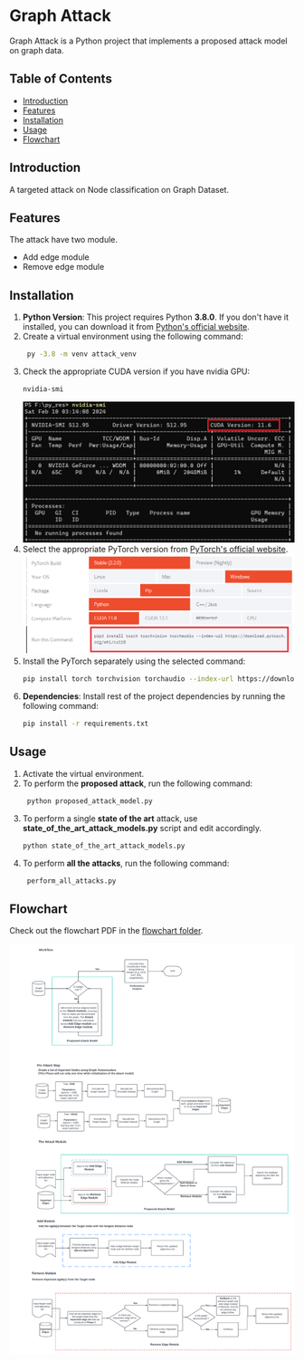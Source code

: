 # Graph Attack

Graph Attack is a Python project that implements a proposed attack model on graph data. 

## Table of Contents

- [Introduction](#introduction)
- [Features](#features)
- [Installation](#installation)
- [Usage](#usage)
- [Flowchart](#flowchart)


## Introduction

A targeted attack on Node classification on Graph Dataset.

## Features

The attack have two module.

- Add edge module
- Remove edge module

## Installation

1. **Python Version**: This project requires Python **3.8.0**. If you don't have it installed, you can download it from [Python's official website](https://www.python.org/downloads/release/python-380/).
2. Create a virtual environment using the following command:
   ```bash
    py -3.8 -m venv attack_venv
   ```
3. Check the appropriate CUDA version if you have nvidia GPU:
   ```bash
   nvidia-smi
   ```
   [![Images](./images/nvidia_smi.png)](./images/nvidia_smi.png)
4. Select the appropriate PyTorch version from [PyTorch's official website](https://pytorch.org/get-started/locally/).
   [![Images](./images/pytorch_get_started.png)](./images/pytorch_get_started.png)
5. Install the PyTorch separately using the selected command:
   ```bash
   pip install torch torchvision torchaudio --index-url https://download.pytorch.org/whl/cu118
   ```
7. **Dependencies**: Install rest of the project dependencies by running the following command:
   ```bash
   pip install -r requirements.txt
   ```
   
## Usage
1. Activate the virtual environment.
2. To perform the **proposed attack**, run the following command:
   ```bash
    python proposed_attack_model.py
   ```
3. To perform a single **state of the art** attack, use **state_of_the_art_attack_models.py** script and edit accordingly.
    ```bash
    python state_of_the_art_attack_models.py
   ```
4. To perform **all the attacks**, run the following command:
   ```bash
    perform_all_attacks.py
   ```

## Flowchart

Check out the flowchart PDF in the [flowchart folder](./flowchart/).

[![Flowchart](./flowchart/Graph_Attack_Module.png)](./flowchart/Graph_Attack_Module.pdf)




